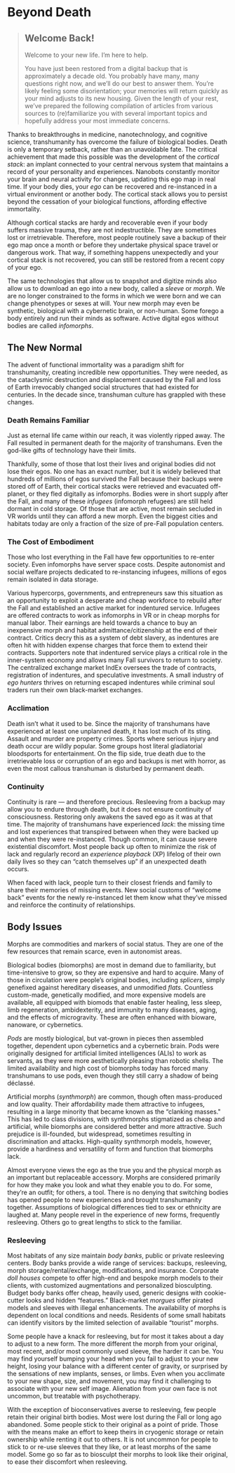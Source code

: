 # Beyond Death

<blockquote>

## Welcome Back!

Welcome to your new life. I’m here to help.

You have just been restored from a digital backup that is approximately a decade old. You probably have many, many questions right now, and we’ll do our best to answer them. You’re likely feeling some disorientation; your memories will return quickly as your mind adjusts to its new housing. Given the length of your rest, we’ve prepared the following compilation of articles from various sources to (re)familiarize you with several important topics and hopefully address your most immediate concerns.

</blockquote>

Thanks to breakthroughs in medicine, nanotechnology, and cognitive science, transhumanity has overcome the failure of biological bodies. Death is only a temporary setback, rather than an unavoidable fate. The critical achievement that made this possible was the development of the _cortical stack_: an implant connected to your central nervous system that maintains a record of your personality and experiences. Nanobots constantly monitor your brain and neural activity for changes, updating this ego map in real time. If your body dies, your _ego_ can be recovered and re-instanced in a virtual environment or another body. The cortical stack allows you to persist beyond the cessation of your biological functions, affording effective immortality.

Although cortical stacks are hardy and recoverable even if your body suffers massive trauma, they are not indestructible. They are sometimes lost or irretrievable. Therefore, most people routinely save a backup of their ego map once a month or before they undertake physical space travel or dangerous work. That way, if something happens unexpectedly and your cortical stack is not recovered, you can still be restored from a recent copy of your ego.

The same technologies that allow us to snapshot and digitize minds also allow us to download an ego into a new body, called a _sleeve_ or _morph_. We are no longer constrained to the forms in which we were born and we can change phenotypes or sexes at will. Your new morph may even be synthetic, biological with a cybernetic brain, or non-human. Some forego a body entirely and run their minds as software. Active digital egos without bodies are called _infomorphs_.

## The New Normal

The advent of functional immortality was a paradigm shift for transhumanity, creating incredible new opportunities. They were needed, as the cataclysmic destruction and displacement caused by the Fall and loss of Earth irrevocably changed social structures that had existed for centuries. In the decade since, transhuman culture has grappled with these changes.

### Death Remains Familiar

Just as eternal life came within our reach, it was violently ripped away. The Fall resulted in permanent death for the majority of transhumans. Even the god-like gifts of technology have their limits.

Thankfully, some of those that lost their lives and original bodies did not lose their egos. No one has an exact number, but it is widely believed that hundreds of millions of egos survived the Fall because their backups were stored off of Earth, their cortical stacks were retrieved and evacuated off-planet, or they fled digitally as infomorphs. Bodies were in short supply after the Fall, and many of these _infugees_ (infomorph refugees) are still held dormant in cold storage. Of those that are active, most remain secluded in VR worlds until they can afford a new morph. Even the biggest cities and habitats today are only a fraction of the size of pre-Fall population centers.

### The Cost of Embodiment

Those who lost everything in the Fall have few opportunities to re-enter society. Even infomorphs have server space costs. Despite autonomist and social welfare projects dedicated to re-instancing infugees, millions of egos remain isolated in data storage.

Various hypercorps, governments, and entrepreneurs saw this situation as an opportunity to exploit a desperate and cheap workforce to rebuild after the Fall and established an active market for indentured service. Infugees are offered contracts to work as infomorphs in VR or in cheap morphs for manual labor. Their earnings are held towards a chance to buy an inexpensive morph and habitat admittance/citizenship at the end of their contract. Critics decry this as a system of debt slavery, as indentures are often hit with hidden expense charges that force them to extend their contracts. Supporters note that indentured service plays a critical role in the inner-system economy and allows many Fall survivors to return to society. The centralized exchange market IndEx oversees the trade of contracts, registration of indentures, and speculative investments. A small industry of _ego hunters_ thrives on returning escaped indentures while criminal soul traders run their own black-market exchanges.

### Acclimation

Death isn’t what it used to be. Since the majority of transhumans have experienced at least one unplanned death, it has lost much of its sting. Assault and murder are property crimes. Sports where serious injury and death occur are wildly popular. Some groups host literal gladiatorial bloodsports for entertainment. On the flip side, true death due to the irretrievable loss or corruption of an ego and backups is met with horror, as even the most callous transhuman is disturbed by permanent death.

### Continuity

Continuity is rare — and therefore precious. Resleeving from a backup may allow you to endure through death, but it does not ensure continuity of consciousness. Restoring only awakens the saved ego as it was at that time. The majority of transhumans have experienced _lack_: the missing time and lost experiences that transpired between when they were backed up and when they were re-instanced. Though common, it can cause severe existential discomfort. Most people back up often to minimize the risk of lack and regularly record an _experience playback_ (XP) lifelog of their own daily lives so they can “catch themselves up” if an unexpected death occurs.

When faced with lack, people turn to their closest friends and family to share their memories of missing events. New social customs of “welcome back” events for the newly re-instanced let them know what they’ve missed and reinforce the continuity of relationships.

## Body Issues

Morphs are commodities and markers of social status. They are one of the few resources that remain scarce, even in autonomist areas.

Biological bodies (biomorphs) are most in demand due to familiarity, but time-intensive to grow, so they are expensive and hard to acquire. Many of those in circulation were people’s original bodies, including _splicers_, simply genefixed against hereditary diseases, and unmodified _flats_. Countless custom-made, genetically modified, and more expensive models are available, all equipped with biomods that enable faster healing, less sleep, limb regeneration, ambidexterity, and immunity to many diseases, aging, and the effects of microgravity. These are often enhanced with bioware, nanoware, or cybernetics.

_Pods_ are mostly biological, but vat-grown in pieces then assembled together, dependent upon cybernetics and a cybernetic brain. Pods were originally designed for artificial limited intelligences (ALIs) to work as servants, as they were more aesthetically pleasing than robotic shells. The limited availability and high cost of biomorphs today has forced many transhumans to use pods, even though they still carry a shadow of being déclassé.

Artificial morphs (_synthmorph_) are common, though often mass-produced and low quality. Their affordability made them attractive to infugees, resulting in a large minority that became known as the “clanking masses." This has led to class divisions, with synthmorphs stigmatized as cheap and artificial, while biomorphs are considered better and more attractive. Such prejudice is ill-founded, but widespread, sometimes resulting in discrimination and attacks. High-quality synthmorph models, however, provide a hardiness and versatility of form and function that biomorphs lack.

Almost everyone views the ego as the true you and the physical morph as an important but replaceable accessory. Morphs are considered primarily for how they make you look and what they enable you to do. For some, they’re an outfit; for others, a tool. There is no denying that switching bodies has opened people to new experiences and brought transhumanity together. Assumptions of biological differences tied to sex or ethnicity are laughed at. Many people revel in the experience of new forms, frequently resleeving. Others go to great lengths to stick to the familiar.

### Resleeving

Most habitats of any size maintain _body banks_, public or private resleeving centers. Body banks provide a wide range of services: backups, resleeving, morph storage/rental/exchange, modifications, and insurance. Corporate _doll houses_ compete to offer high-end and bespoke morph models to their clients, with customized augmentations and personalized biosculpting. Budget body banks offer cheap, heavily used, generic designs with cookie-cutter looks and hidden “features.” Black-market _morgues_ offer pirated models and sleeves with illegal enhancements. The availability of morphs is dependent on local conditions and needs. Residents of some small habitats can identify visitors by the limited selection of available “tourist” morphs.

Some people have a knack for resleeving, but for most it takes about a day to adjust to a new form. The more different the morph from your original, most recent, and/or most commonly used sleeve, the harder it can be. You may find yourself bumping your head when you fail to adjust to your new height, losing your balance with a different center of gravity, or surprised by the sensations of new implants, senses, or limbs. Even when you acclimate to your new shape, size, and movement, you may find it challenging to associate with your new self image. Alienation from your own face is not uncommon, but treatable with psychotherapy.

With the exception of bioconservatives averse to resleeving, few people retain their original birth bodies. Most were lost during the Fall or long ago abandoned. Some people stick to their original as a point of pride. Those with the means make an effort to keep theirs in cryogenic storage or retain ownership while renting it out to others. It is not uncommon for people to stick to or re-use sleeves that they like, or at least morphs of the same model. Some go so far as to biosculpt their morphs to look like their original, to ease their discomfort when resleeving.
